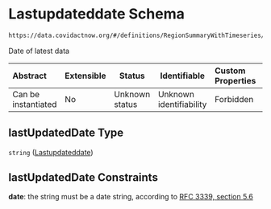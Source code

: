 # Lastupdateddate Schema

```txt
https://data.covidactnow.org/#/definitions/RegionSummaryWithTimeseries/properties/lastUpdatedDate
```

Date of latest data


| Abstract            | Extensible | Status         | Identifiable            | Custom Properties | Additional Properties | Access Restrictions | Defined In                                                   |
| :------------------ | ---------- | -------------- | ----------------------- | :---------------- | --------------------- | ------------------- | ------------------------------------------------------------ |
| Can be instantiated | No         | Unknown status | Unknown identifiability | Forbidden         | Allowed               | none                | [schemas.json\*](../out/schemas.json "open original schema") |

## lastUpdatedDate Type

`string` ([Lastupdateddate](schemas-definitions-regionsummarywithtimeseries-properties-lastupdateddate.md))

## lastUpdatedDate Constraints

**date**: the string must be a date string, according to [RFC 3339, section 5.6](https://tools.ietf.org/html/rfc3339 "check the specification")
